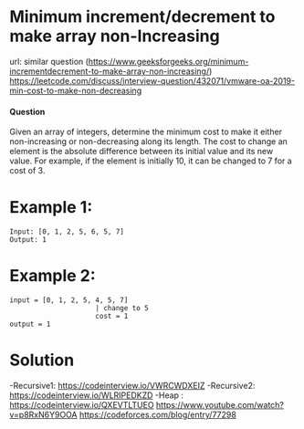 # Minimum increment/decrement to make array non-Increasing
 
url: similar question (https://www.geeksforgeeks.org/minimum-incrementdecrement-to-make-array-non-increasing/)
https://leetcode.com/discuss/interview-question/432071/vmware-oa-2019-min-cost-to-make-non-decreasing
 
#### Question
Given an array of integers, determine the minimum cost to make it either
non-increasing or non-decreasing along its length. The cost to change an
element is the absolute difference between its initial value and its new value.
For example, if the element is initially 10, it can be changed to 7 for a
cost of 3.




# Example 1:

```
Input: [0, 1, 2, 5, 6, 5, 7]
Output: 1
 ```
 
 # Example 2:

```
input = [0, 1, 2, 5, 4, 5, 7]
                     | change to 5
                     cost = 1
output = 1
```

 
# Solution
 -Recursive1: https://codeinterview.io/VWRCWDXEIZ
 -Recursive2: https://codeinterview.io/WLRIPEDKZD
 -Heap   : https://codeinterview.io/QXEVTLTUEO
 https://www.youtube.com/watch?v=p8RxN6Y9OOA
https://codeforces.com/blog/entry/77298
